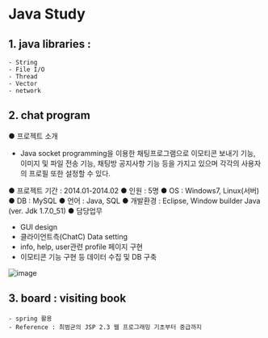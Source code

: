 # Java Study

## 1. java libraries :
    - String
    - File I/O
    - Thread
    - Vector
    - network

## 2. chat program 
● 프로젝트 소개
 - Java socket programming을 이용한 채팅프로그램으로 이모티콘 보내기 기능, 이미지 및 파일 전송 기능, 채팅방 공지사항 기능 등을 가지고 있으며 각각의 사용자의 프로필 또한 설정할 수 있다.

● 프로젝트 기간 : 2014.01-2014.02 
● 인원 : 5명
● OS : Windows7, Linux(서버)
● DB : MySQL
● 언어 : Java, SQL
● 개발환경 : Eclipse, Window builder Java (ver. Jdk 1.7.0_51)
● 담당업무
 - GUI design
 - 클라이언트측(ChatC) Data  setting 
 - info, help, user관련 profile 페이지 구현
 - 이모티콘 기능 구현 등 데이터 수집 및 DB 구축

![image](https://user-images.githubusercontent.com/8167433/74086994-b8f37180-4acb-11ea-9a16-d2d34ccb3446.png)


## 3. board : visiting book
    - spring 활용
    - Reference : 최범균의 JSP 2.3 웹 프로그래밍 기초부터 중급까지
